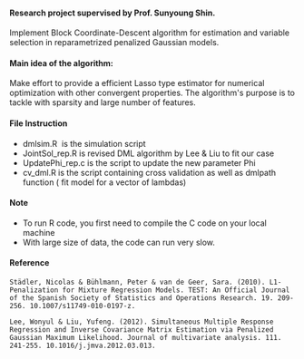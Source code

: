 
#### Research project supervised by Prof. Sunyoung Shin.
  Implement Block Coordinate-Descent algorithm for estimation and variable selection in reparametrized penalized Gaussian models. 

#### Main idea of the algorithm: 
Make effort to provide a efficient Lasso type estimator for numerical optimization with other convergent properties. The algorithm's purpose is to tackle with sparsity and large number of features.  

#### File Instruction 
  * dmlsim.R  is the simulation script
  * JointSol_rep.R is revised DML algorithm by Lee & Liu to fit our case  
  * UpdatePhi_rep.c is the script to update the new parameter Phi 
  * cv_dml.R is the script containing cross validation as well as dmlpath function ( fit model for a vector of lambdas)  

#### Note
  * To run R code, you first need to compile the C code on your local machine 
  * With large size of data, the code can run very slow. 
  
#### Reference
```
Städler, Nicolas & Bühlmann, Peter & van de Geer, Sara. (2010). L1-Penalization for Mixture Regression Models. TEST: An Official Journal of the Spanish Society of Statistics and Operations Research. 19. 209-256. 10.1007/s11749-010-0197-z.
```
```
Lee, Wonyul & Liu, Yufeng. (2012). Simultaneous Multiple Response Regression and Inverse Covariance Matrix Estimation via Penalized Gaussian Maximum Likelihood. Journal of multivariate analysis. 111. 241-255. 10.1016/j.jmva.2012.03.013. 
```
####
